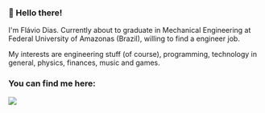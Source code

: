 ### 👋 Hello there!

I'm Flávio Dias. Currently about to graduate in Mechanical Engineering at Federal University of Amazonas (Brazil), willing to find a engineer job.

My interests are engineering stuff (of course), programming, technology in general, physics, finances, music and games.


### You can find me here:
<p align="left">
<div> 
<a href="https://www.linkedin.com/in/flaviohasd/" target="_blank"><img src="https://img.shields.io/badge/-LinkedIn-%230077B5?style=for-the-badge&logo=linkedin&logoColor=white" target="_blank"></a>
</div>
